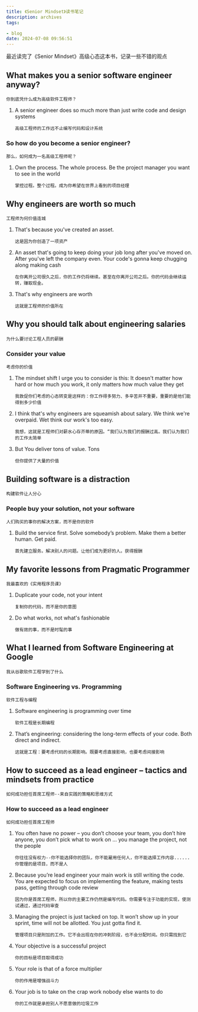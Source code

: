 ```yaml
---
title: 《Senior Mindset》读书笔记
description: archives
tags:

- blog
date: 2024-07-08 09:56:51
---
```


最近读完了《Senior Mindset》高级心态这本书，记录一些不错的观点

## What makes you a senior software engineer anyway?

`你到底凭什么成为高级软件工程师？`

1. A senior engineer does so much more than just write code and design systems

    `高级工程师的工作远不止编写代码和设计系统`

### So how do you become a senior engineer?

`那么，如何成为一名高级工程师呢？`

1. Own the process. The whole process. Be the project manager you want to see in the world

    `掌控过程。整个过程。成为你希望在世界上看到的项目经理`

## Why engineers are worth so much

`工程师为何价值连城`

1. That's because you've created an asset.

    `这是因为你创造了一项资产`
2. An asset that's going to keep doing your job long after you've moved on. After you've left the company even. Your code's gonna keep chugging along making cash

    `在你离开公司很久之后，你的工作仍将继续。甚至在你离开公司之后。你的代码会继续运转，赚取现金。`
3. That's why engineers are worth

    `这就是工程师的价值所在`

## Why you should talk about engineering salaries

`为什么要讨论工程人员的薪酬`

### Consider your value

`考虑你的价值`

1. The mindset shift I urge you to consider is this: It doesn't matter how hard or how much you work, it only matters how much value they get

    `我敦促你们考虑的心态转变是这样的：你工作得多努力、多辛苦并不重要，重要的是他们能得到多少价值`
2. I think that's why engineers are squeamish about salary. We think we're overpaid. Wet think our work's too easy.

    `我想，这就是工程师们对薪水心存芥蒂的原因。“我们认为我们的报酬过高。我们认为我们的工作太简单`

3. But You deliver tons of value. Tons

    `但你提供了大量的价值`

## Building software is a distraction

`构建软件让人分心`

### People buy your solution, not your software

`人们购买的事你的解决方案，而不是你的软件`

1. Build the service first. Solve somebody’s problem. Make them a better human. Get paid.

    `首先建立服务。解决别人的问题。让他们成为更好的人。获得报酬`

## My favorite lessons from Pragmatic Programmer

`我最喜欢的《实用程序员课》`

1. Duplicate your code, not your intent

    `复制你的代码，而不是你的意图`

2. Do what works, not what's fashionable

    `做有效的事，而不是时髦的事`

## What I learned from Software Engineering at Google

`我从谷歌软件工程学到了什么`

### Software Engineering vs. Programming

`软件工程与编程`

1. Software engineering is programming over time

    `软件工程是长期编程`

2. That’s engineering: considering the long-term effects of your code. Both direct and indirect.

    `这就是工程：要考虑代码的长期影响。既要考虑直接影响，也要考虑间接影响`

## How to succeed as a lead engineer – tactics and mindsets from practice

`如何成功担任首席工程师--来自实践的策略和思维方式`

### How to succeed as a lead engineer

`如何成功担任首席工程师`

1. You often have no power – you don’t choose your team, you don’t hire anyone, you don’t pick what to work on … you manage the project, not the people

    `你往往没有权力--你不能选择你的团队，你不能雇用任何人，你不能选择工作内容......你管理的是项目，而不是人`
2. Because you’re lead engineer your main work is still writing the code. You are expected to focus on implementing the feature, making tests pass, getting through code review

    `因为你是首席工程师，所以你的主要工作仍然是编写代码。你需要专注于功能的实现，使测试通过，通过代码审查`
3. Managing the project is just tacked on top. It won’t show up in your sprint, time will not be allotted. You just gotta find it.

    `管理项目只是附加的工作。它不会出现在你的冲刺阶段，也不会分配时间。你只需找到它`

4. Your objective is a successful project

    `你的目标是项目取得成功`

5. Your role is that of a force multiplier

    `你的作用是增强战斗力`

6. Your job is to take on the crap work nobody else wants to do

    `你的工作就是承担别人不愿意做的垃圾工作`
